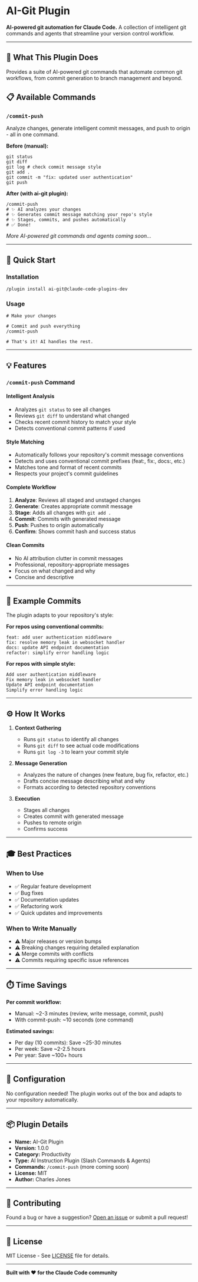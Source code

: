 # AI-Git Plugin

**AI-powered git automation for Claude Code.** A collection of intelligent git commands and agents that streamline your version control workflow.

---

## 🎯 What This Plugin Does

Provides a suite of AI-powered git commands that automate common git workflows, from commit generation to branch management and beyond.

## 📋 Available Commands

### `/commit-push`

Analyze changes, generate intelligent commit messages, and push to origin - all in one command.

**Before (manual):**

```
git status
git diff
git log # check commit message style
git add .
git commit -m "fix: updated user authentication"
git push
```

**After (with ai-git plugin):**

```
/commit-push
# ✨ AI analyzes your changes
# ✨ Generates commit message matching your repo's style
# ✨ Stages, commits, and pushes automatically
# ✅ Done!
```

_More AI-powered git commands and agents coming soon..._

---

## 🚀 Quick Start

### Installation

```
/plugin install ai-git@claude-code-plugins-dev
```

### Usage

```
# Make your changes

# Commit and push everything
/commit-push

# That's it! AI handles the rest.
```

---

## 💡 Features

### `/commit-push` Command

#### Intelligent Analysis

- Analyzes `git status` to see all changes
- Reviews `git diff` to understand what changed
- Checks recent commit history to match your style
- Detects conventional commit patterns if used

#### Style Matching

- Automatically follows your repository's commit message conventions
- Detects and uses conventional commit prefixes (feat:, fix:, docs:, etc.)
- Matches tone and format of recent commits
- Respects your project's commit guidelines

#### Complete Workflow

1. **Analyze**: Reviews all staged and unstaged changes
2. **Generate**: Creates appropriate commit message
3. **Stage**: Adds all changes with `git add .`
4. **Commit**: Commits with generated message
5. **Push**: Pushes to origin automatically
6. **Confirm**: Shows commit hash and success status

#### Clean Commits

- No AI attribution clutter in commit messages
- Professional, repository-appropriate messages
- Focus on what changed and why
- Concise and descriptive

---

## 📝 Example Commits

The plugin adapts to your repository's style:

**For repos using conventional commits:**

```
feat: add user authentication middleware
fix: resolve memory leak in websocket handler
docs: update API endpoint documentation
refactor: simplify error handling logic
```

**For repos with simple style:**

```
Add user authentication middleware
Fix memory leak in websocket handler
Update API endpoint documentation
Simplify error handling logic
```

---

## ⚙️ How It Works

1. **Context Gathering**
   - Runs `git status` to identify all changes
   - Runs `git diff` to see actual code modifications
   - Runs `git log -3` to learn your commit style

2. **Message Generation**
   - Analyzes the nature of changes (new feature, bug fix, refactor, etc.)
   - Drafts concise message describing what and why
   - Formats according to detected repository conventions

3. **Execution**
   - Stages all changes
   - Creates commit with generated message
   - Pushes to remote origin
   - Confirms success

---

## 🎓 Best Practices

### When to Use

- ✅ Regular feature development
- ✅ Bug fixes
- ✅ Documentation updates
- ✅ Refactoring work
- ✅ Quick updates and improvements

### When to Write Manually

- ⚠️ Major releases or version bumps
- ⚠️ Breaking changes requiring detailed explanation
- ⚠️ Merge commits with conflicts
- ⚠️ Commits requiring specific issue references

---

## ⏱️ Time Savings

**Per commit workflow:**

- Manual: ~2-3 minutes (review, write message, commit, push)
- With commit-push: ~10 seconds (one command)

**Estimated savings:**

- Per day (10 commits): Save ~25-30 minutes
- Per week: Save ~2-2.5 hours
- Per year: Save ~100+ hours

---

## 🔧 Configuration

No configuration needed! The plugin works out of the box and adapts to your repository automatically.

---

## 📦 Plugin Details

- **Name:** AI-Git Plugin
- **Version:** 1.0.0
- **Category:** Productivity
- **Type:** AI Instruction Plugin (Slash Commands & Agents)
- **Commands:** `/commit-push` (more coming soon)
- **License:** MIT
- **Author:** Charles Jones

---

## 🤝 Contributing

Found a bug or have a suggestion? [Open an issue](https://github.com/charlesjones-dev/claude-code-plugins-dev/issues) or submit a pull request!

---

## 📄 License

MIT License - See [LICENSE](LICENSE) file for details.

---

**Built with ❤️ for the Claude Code community**
